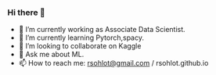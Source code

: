 ### Hi there 👋

<!--
**rsohlot/rsohlot** is a ✨ _special_ ✨ repository because its `README.md` (this file) appears on your GitHub profile.

Here are some ideas to get you started:

- 🔭 I’m currently working as Associate Data Scientist.
- 🌱 I’m currently learning Pytorch,spacy.
- 👯 I’m looking to collaborate on 
- 🤔 I’m looking for help with ...
- 💬 Ask me about ML.
- 📫 How to reach me: rsohlot@gmail.com
- 😄 Pronouns: ...
- ⚡ Fun fact: ...
-->


- 🔭 I’m currently working as Associate Data Scientist.
- 🌱 I’m currently learning Pytorch,spacy.
- 👯 I’m looking to collaborate on Kaggle
- 💬 Ask me about ML.
- 📫 How to reach me: rsohlot@gmail.com / rsohlot.github.io
